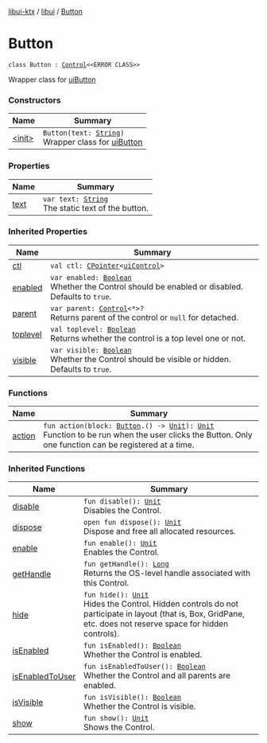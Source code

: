 [libui-ktx](../../index.md) / [libui](../index.md) / [Button](./index.md)

# Button

`class Button : `[`Control`](../-control/index.md)`<<ERROR CLASS>>`

Wrapper class for [uiButton](#)

### Constructors

| Name | Summary |
|---|---|
| [&lt;init&gt;](-init-.md) | `Button(text: `[`String`](https://kotlinlang.org/api/latest/jvm/stdlib/kotlin/-string/index.html)`)`<br>Wrapper class for [uiButton](#) |

### Properties

| Name | Summary |
|---|---|
| [text](text.md) | `var text: `[`String`](https://kotlinlang.org/api/latest/jvm/stdlib/kotlin/-string/index.html)<br>The static text of the button. |

### Inherited Properties

| Name | Summary |
|---|---|
| [ctl](../-control/ctl.md) | `val ctl: `[`CPointer`](../../kotlinx.cinterop/-c-pointer/index.md)`<`[`uiControl`](../ui-control/index.md)`>` |
| [enabled](../-control/enabled.md) | `var enabled: `[`Boolean`](https://kotlinlang.org/api/latest/jvm/stdlib/kotlin/-boolean/index.html)<br>Whether the Control should be enabled or disabled. Defaults to `true`. |
| [parent](../-control/parent.md) | `var parent: `[`Control`](../-control/index.md)`<*>?`<br>Returns parent of the control or `null` for detached. |
| [toplevel](../-control/toplevel.md) | `val toplevel: `[`Boolean`](https://kotlinlang.org/api/latest/jvm/stdlib/kotlin/-boolean/index.html)<br>Returns whether the control is a top level one or not. |
| [visible](../-control/visible.md) | `var visible: `[`Boolean`](https://kotlinlang.org/api/latest/jvm/stdlib/kotlin/-boolean/index.html)<br>Whether the Control should be visible or hidden. Defaults to `true`. |

### Functions

| Name | Summary |
|---|---|
| [action](action.md) | `fun action(block: `[`Button`](./index.md)`.() -> `[`Unit`](https://kotlinlang.org/api/latest/jvm/stdlib/kotlin/-unit/index.html)`): `[`Unit`](https://kotlinlang.org/api/latest/jvm/stdlib/kotlin/-unit/index.html)<br>Function to be run when the user clicks the Button. Only one function can be registered at a time. |

### Inherited Functions

| Name | Summary |
|---|---|
| [disable](../-control/disable.md) | `fun disable(): `[`Unit`](https://kotlinlang.org/api/latest/jvm/stdlib/kotlin/-unit/index.html)<br>Disables the Control. |
| [dispose](../-control/dispose.md) | `open fun dispose(): `[`Unit`](https://kotlinlang.org/api/latest/jvm/stdlib/kotlin/-unit/index.html)<br>Dispose and free all allocated resources. |
| [enable](../-control/enable.md) | `fun enable(): `[`Unit`](https://kotlinlang.org/api/latest/jvm/stdlib/kotlin/-unit/index.html)<br>Enables the Control. |
| [getHandle](../-control/get-handle.md) | `fun getHandle(): `[`Long`](https://kotlinlang.org/api/latest/jvm/stdlib/kotlin/-long/index.html)<br>Returns the OS-level handle associated with this Control. |
| [hide](../-control/hide.md) | `fun hide(): `[`Unit`](https://kotlinlang.org/api/latest/jvm/stdlib/kotlin/-unit/index.html)<br>Hides the Control. Hidden controls do not participate in layout (that is, Box, GridPane, etc. does not reserve space for hidden controls). |
| [isEnabled](../-control/is-enabled.md) | `fun isEnabled(): `[`Boolean`](https://kotlinlang.org/api/latest/jvm/stdlib/kotlin/-boolean/index.html)<br>Whether the Control is enabled. |
| [isEnabledToUser](../-control/is-enabled-to-user.md) | `fun isEnabledToUser(): `[`Boolean`](https://kotlinlang.org/api/latest/jvm/stdlib/kotlin/-boolean/index.html)<br>Whether the Control and all parents are enabled. |
| [isVisible](../-control/is-visible.md) | `fun isVisible(): `[`Boolean`](https://kotlinlang.org/api/latest/jvm/stdlib/kotlin/-boolean/index.html)<br>Whether the Control is visible. |
| [show](../-control/show.md) | `fun show(): `[`Unit`](https://kotlinlang.org/api/latest/jvm/stdlib/kotlin/-unit/index.html)<br>Shows the Control. |
